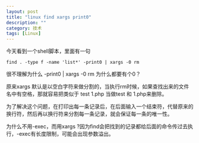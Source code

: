 ```yaml
---
layout: post
title: "linux find xargs print0"
description: ""
category: 技术
tags: [Linux]
---
```



今天看到一个shell脚本，里面有一句

	find . -type f -name 'list*' -print0 | xargs -0 rm

很不理解为什么 -print0 | xargs -0 rm
为什么都要有个0？

原来xargs 默认是以空白字符来做分割的，当执行rm时候，如果查找出来的文件名中有空格，那就容易把类似于 test 1.php  当做test  和 1.php来删除。

为了解决这个问题，在打印出每一条记录后，在后面输入一个结束符，代替原来的换行符，然后再以换行符来分割每一条记录，就会保证每一条的唯一性。

为什么不用-exec，而用xargs ?因为find会把找到的记录都给后面的命令传过去执行，-exec有长度限制，可能会出现参数溢出。